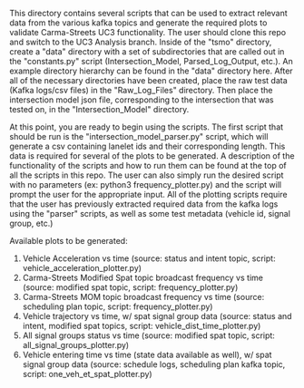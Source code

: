 This directory contains several scripts that can be used to extract relevant data from the various kafka topics and generate
the required plots to validate Carma-Streets UC3 functionality. The user should clone this repo and switch to the UC3 Analysis 
branch. Inside of the "tsmo" directory, create a "data" directory with a set of subdirectories that are called out in the "constants.py"
script (Intersection_Model, Parsed_Log_Output, etc.). An example directory hierarchy can be found in the "data" directory here. After all of the necessary directories have been created, place the raw
test data (Kafka logs/csv files) in the "Raw_Log_Files" directory. Then place the intersection model json file, corresponding to the
intersection that was tested on, in the "Intersection_Model" directory.

At this point, you are ready to begin using the scripts. The first script that should be run is the "intersection_model_parser.py" script,
which will generate a csv containing lanelet ids and their corresponding length. This data is required for several of the plots to be generated. A description of the functionality of the scripts and how to run them can be found at the top of all the scripts in this repo. 
The user can also simply run the desired script with no parameters (ex: python3 frequency_plotter.py) and the script will prompt the user
for the appropriate input. All of the plotting scripts require that the user has previously extracted required data from the kafka logs using the "parser" scripts, as well as some test metadata (vehicle id, signal group, etc.)

Available plots to be generated:
1. Vehicle Acceleration vs time (source: status and intent topic, script: vehicle_acceleration_plotter.py)
2. Carma-Streets Modified Spat topic broadcast frequency vs time (source: modified spat topic, script: frequency_plotter.py)
3. Carma-Streets MOM topic broadcast frequency vs time (source: scheduling plan topic, script: frequency_plotter.py)
4. Vehicle trajectory vs time, w/ spat signal group data (source: status and intent, modified spat topics, script: vehicle_dist_time_plotter.py)
5. All signal groups status vs time (source: modified spat topic, script: all_signal_groups_plotter.py)
6. Vehicle entering time vs time (state data available as well), w/ spat signal group data (source: schedule logs, scheduling plan kafka topic, script: one_veh_et_spat_plotter.py)